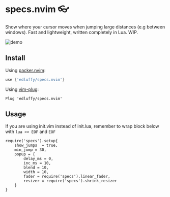 # specs.nvim 👓
Show where your cursor moves when jumping large distances (e.g between windows). Fast and lightweight, written completely in Lua. WIP.

![demo](https://user-images.githubusercontent.com/28115337/111098526-90923e00-853b-11eb-8e7c-c5892d64c180.gif)
## Install
Using [packer.nvim](https://github.com/wbthomason/packer.nvim):
```lua
use {'edluffy/specs.nvim'}
```
Using [vim-plug](https://github.com/junegunn/vim-plug):
```vimscript
Plug 'edluffy/specs.nvim'
```
## Usage
If you are using init.vim instead of init.lua, remember to wrap block below with `lua << EOF` and `EOF`
```
require('specs').setup{ 
    show_jumps  = true,
    min_jump = 30,
    popup = {
        delay_ms = 0, 
        inc_ms = 10,
        blend = 10,
        width = 10,
        fader = require('specs').linear_fader,
        resizer = require('specs').shrink_resizer
    }
}
```
